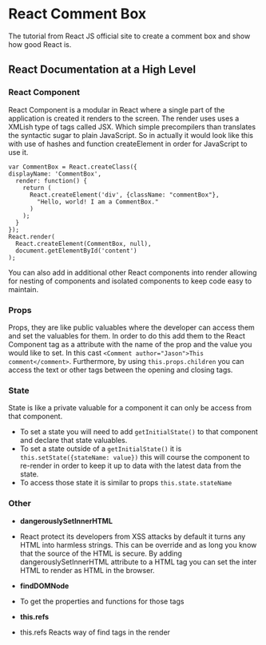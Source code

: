 # React Comment Box

The tutorial from React JS official site to create a comment box and show how good React is.

## React Documentation at a High Level

### React Component

React Component is a modular in React where a single part of the application is created it renders to the screen. The render uses uses a XMLish type of tags called JSX. Which simple precompilers than translates the syntactic sugar to plain JavaScript. So in actually it would look like this with use of hashes and function createElement in order for JavaScript to use it.

```
var CommentBox = React.createClass({
displayName: 'CommentBox',
  render: function() {
    return (
      React.createElement('div', {className: "commentBox"},
        "Hello, world! I am a CommentBox."
      )
    );
  }
});
React.render(
  React.createElement(CommentBox, null),
  document.getElementById('content')
);
```

You can also add in additional other React components into render
allowing for nesting of components and isolated components to keep code
easy to maintain.

### Props

Props, they are like public valuables where the developer can access them and set the valuables for them.  In order to do this add them to the React Component tag as a attribute
with the name of the prop and the value you would like to set. In this
cast `<Comment author="Jason">This comment</comment>`. Furthermore, by
using `this.props.children` you can access the text or other tags between
the opening and closing tags.

### State

State is like a private valuable for a component it can only be access from that
component. 

 - To set a state you will need to add `getInitialState()` to that component and declare that state valuables.
 - To set a state outside of a `getInitialState()` it is `this.setState({stateName: value})`
this will course the component to re-render in order to keep it up to
data with the latest data from the state. 
 - To access those state it is similar to props `this.state.stateName`

### Other

 - **dangerouslySetInnerHTML**
  - React protect its developers from XSS attacks by default it turns any HTML into harmless strings. This can be override and as long you know that the source of the HTML is secure. By adding dangerouslySetInnerHTML attribute to a HTML tag you can set the inter HTML to render as HTML in the browser.

 - **findDOMNode**
  - To get the properties and functions for those tags

 - **this.refs**
  - this.refs Reacts way of find tags in the render

